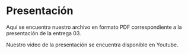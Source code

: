 # Presentación

Aquí se encuentra nuestro archivo en formato PDF correspondiente a la presentación de la entrega 03.

Nuestro video de la presentación se encuentra disponible en Youtube.
